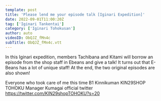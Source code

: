 ```yaml
---
template: post
title: 'Please lend me your episode talk [Iginari Expedition]'
date: 2022-09-01T11:00:20Z
tag: ['Iginari Tankentai']
category: ['Iginari Tohokusan']
author: auto 
videoID: ObQJZ_fMn4c
subTitle: ObQJZ_fMn4c.vtt
---
```

In this Iginari expedition, members Tachibana and Kitami will borrow an episode from the shop staff in Ebeans and give a talk!
It turns out that E-Beans has a lot of unique staff!
At the end, the two original episodes are also shown!


Everyone who took care of me this time
B1 Kinnikuman KIN29SHOP TOHOKU
Manager Kumagai
official twitter
https://twitter.com/KIN29shopTOHOKU?s=20